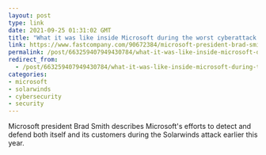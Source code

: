 ```yaml
---
layout: post
type: link
date: 2021-09-25 01:31:02 GMT
title: "What it was like inside Microsoft during the worst cyberattack in history"
link: https://www.fastcompany.com/90672384/microsoft-president-brad-smith-solarwinds-exclusive
permalink: /post/663259407949430784/what-it-was-like-inside-microsoft-during-the-worst
redirect_from: 
  - /post/663259407949430784/what-it-was-like-inside-microsoft-during-the-worst
categories:
- microsoft
- solarwinds
- cybersecurity
- security
---
```

<p>Microsoft president Brad Smith describes Microsoft's efforts to detect and defend both itself and its customers during the Solarwinds attack earlier this year.</p>